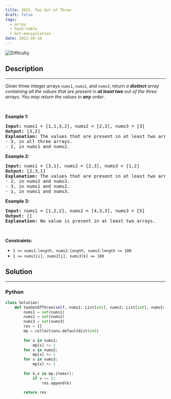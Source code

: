 ```yaml
---
title: 2032. Two Out of Three
draft: false
tags: 
  - array
  - hash-table
  - bit-manipulation
date: 2021-10-10
---
```


![Difficulty](https://img.shields.io/badge/Difficulty-Easy-blue.svg)

## Description

---
Given three integer arrays <code>nums1</code>, <code>nums2</code>, and <code>nums3</code>, return <em>a <strong>distinct</strong> array containing all the values that are present in <strong>at least two</strong> out of the three arrays. You may return the values in <strong>any</strong> order</em>.
<p>&nbsp;</p>
<p><strong class="example">Example 1:</strong></p>

<pre>
<strong>Input:</strong> nums1 = [1,1,3,2], nums2 = [2,3], nums3 = [3]
<strong>Output:</strong> [3,2]
<strong>Explanation:</strong> The values that are present in at least two arrays are:
- 3, in all three arrays.
- 2, in nums1 and nums2.
</pre>

<p><strong class="example">Example 2:</strong></p>

<pre>
<strong>Input:</strong> nums1 = [3,1], nums2 = [2,3], nums3 = [1,2]
<strong>Output:</strong> [2,3,1]
<strong>Explanation:</strong> The values that are present in at least two arrays are:
- 2, in nums2 and nums3.
- 3, in nums1 and nums2.
- 1, in nums1 and nums3.
</pre>

<p><strong class="example">Example 3:</strong></p>

<pre>
<strong>Input:</strong> nums1 = [1,2,2], nums2 = [4,3,3], nums3 = [5]
<strong>Output:</strong> []
<strong>Explanation:</strong> No value is present in at least two arrays.
</pre>

<p>&nbsp;</p>
<p><strong>Constraints:</strong></p>

<ul>
	<li><code>1 &lt;= nums1.length, nums2.length, nums3.length &lt;= 100</code></li>
	<li><code>1 &lt;= nums1[i], nums2[j], nums3[k] &lt;= 100</code></li>
</ul>


## Solution

---
### Python
``` py title='two-out-of-three'
class Solution:
    def twoOutOfThree(self, nums1: List[int], nums2: List[int], nums3: List[int]) -> List[int]:
        nums1 = set(nums1)
        nums2 = set(nums2)
        nums3 = set(nums3)
        res = []
        mp = collections.defaultdict(int)
        
        for x in nums1:
            mp[x] += 1
        for x in nums2:
            mp[x] += 1
        for x in nums3:
            mp[x] += 1
            
        for k,v in mp.items():
            if v >= 2:
                res.append(k)
        
        return res

```

